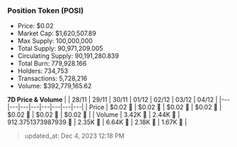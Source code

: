
  ### Position Token (POSI)
  - Price: $0.02
  - Market Cap: $1,620,507.89
  - Max Supply: 100,000,000
  - Total Supply: 90,971,209.005
  - Circulating Supply: 90,191,280.839
  - Total Burn: 779,928.166
  - Holders: 734,753
  - Transactions: 5,728,216
  - Volume: $392,779,165.62

  **7D Price & Volume**
  | | 28&#x2F;11 | 29&#x2F;11 | 30&#x2F;11 | 01&#x2F;12 | 02&#x2F;12 | 03&#x2F;12 | 04&#x2F;12 |
  |---|---|---|---|---|---|---|---|
  | Price | $0.02 🚀 | $0.02 🚀 | $0.02 🔻 | $0.02 🔻 | $0.02 🚀 | $0.02 🚀 | $0.02 🚀 |
  | Volume | 3.42K 🚀 | 2.44K 🔻 | 912.3751373987939 🔻 | 2.35K 🚀 | 6.64K 🚀 | 2.18K 🔻 | 1.67K 🔻 |

  > updated_at: Dec 4, 2023 12:18 PM
